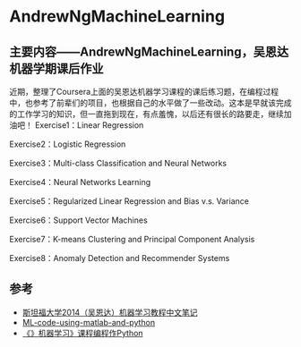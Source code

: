 # AndrewNgMachineLearning
##  主要内容——AndrewNgMachineLearning，吴恩达机器学期课后作业
近期，整理了Coursera上面的吴恩达机器学习课程的课后练习题，在编程过程中，也参考了前辈们的项目，也根据自己的水平做了一些改动。这本是早就该完成的工作学习的知识，但一直拖到现在，有点羞愧，以后还有很长的路要走，继续加油吧！
Exercise1：Linear Regression

Exercise2：Logistic Regression

Exercise3：Multi-class Classification and Neural Networks

Exercise4：Neural Networks Learning

Exercise5：Regularized Linear Regression and Bias v.s. Variance

Exercise6：Support Vector Machines

Exercise7：K-means Clustering and Principal Component Analysis

Exercise8：Anomaly Detection and Recommender Systems
 ## 参考
 +  [斯坦福大学2014（吴恩达）机器学习教程中文笔记]('https://github.com/fengdu78/Coursera-ML-AndrewNg-Notes')
 +  [ML-code-using-matlab-and-python]('https://github.com/AceCoooool/ML-Andrew-Ng')
 +  [《》机器学习》课程编程作Python]('https://github.com/TingNie/Coursera-ML-using-matlab-python')
 

